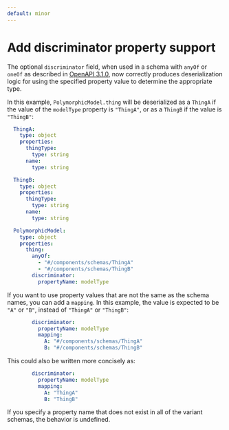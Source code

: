 ```yaml
---
default: minor
---
```


# Add discriminator property support

The optional `discriminator` field, when used in a schema with `anyOf` or `oneOf` as described in [OpenAPI 3.1.0](https://spec.openapis.org/oas/v3.1.0.html#discriminator-object), now correctly produces deserialization logic for using the specified property value to determine the appropriate type.

In this example, `PolymorphicModel.thing` will be deserialized as a `ThingA` if the value of the `modelType` property is `"ThingA"`, or as a `ThingB` if the value is `"ThingB"`:

```yaml
  ThingA:
    type: object
    properties:
      thingType:
        type: string
      name:
        type: string

  ThingB:
    type: object
    properties:
      thingType:
        type: string
      name:
        type: string

  PolymorphicModel:
    type: object
    properties:
      thing:
        anyOf:
          - "#/components/schemas/ThingA"
          - "#/components/schemas/ThingB"
        discriminator:
          propertyName: modelType
```

If you want to use property values that are not the same as the schema names, you can add a `mapping`. In this example, the value is expected to be `"A"` or `"B"`, instead of `"ThingA"` or `"ThingB"`:

```yaml
        discriminator:
          propertyName: modelType
          mapping:
            A: "#/components/schemas/ThingA"
            B: "#/components/schemas/ThingB"
```

This could also be written more concisely as:

```yaml
        discriminator:
          propertyName: modelType
          mapping:
            A: "ThingA"
            B: "ThingB"
```

If you specify a property name that does not exist in all of the variant schemas, the behavior is undefined.
